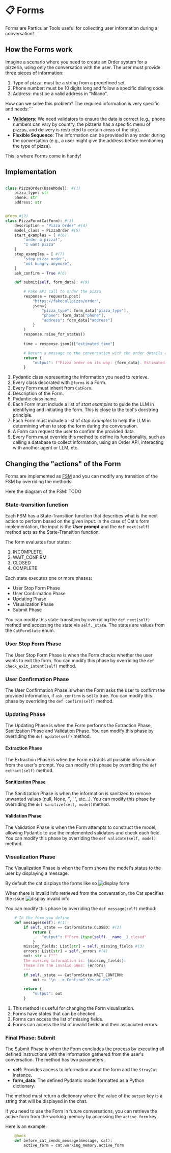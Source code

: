 # 📋 Forms

Forms are Particular Tools useful for collecting user information during a conversation!

## How the Forms work

Imagine a scenario where you need to create an Order system for a pizzeria, using only the conversation with the user. The user must provide three pieces of information:

1. Type of pizza: must be a string from a predefined set.
2. Phone number: must be 10 digits long and follow a specific dialing code.
3. Address: must be a valid address in "Milano".

How can we solve this problem? The required information is very specific and needs:```

- [**Validators:**](https://docs.pydantic.dev/latest/concepts/validators/#field-validators) We need validators to ensure the data is correct (e.g., phone numbers can vary by country, the pizzeria has a specific menu of pizzas, and delivery is restricted to certain areas of the city).
- **Flexible Sequence**: The information can be provided in any order during the conversation (e.g., a user might give the address before mentioning the type of pizza).

This is where Forms come in handy!

## Implementation

```python

class PizzaOrder(BaseModel): #(1)
    pizza_type: str
    phone: str
    address: str


@form #(2)
class PizzaForm(CatForm): #(3)
    description = "Pizza Order" #(4)
    model_class = PizzaOrder #(5)
    start_examples = [ #(6)
        "order a pizza!",
        "I want pizza"
    ]
    stop_examples = [ #(7)
        "stop pizza order",
        "not hungry anymore",
    ]
    ask_confirm = True #(8)

    def submit(self, form_data): #(9)

        # Fake API call to order the pizza
        response = requests.post(
            "https://fakecallpizza/order",
            json={
                "pizza_type": form_data["pizza_type"],
                "phone": form_data["phone"],
                "address": form_data["address"]
            }
        )
        response.raise_for_status()
        
        time = response.json()["estimated_time"]

        # Return a message to the conversation with the order details and estimated time
        return {
            "output": f"Pizza order on its way: {form_data}. Estimated time: {time}"
        }

```

1. Pydantic class representing the information you need to retrieve.
2. Every class decorated with `@forms` is a Form.
3. Every Form must inherit from `CatForm`.
4. Description of the Form. <!-- , useful to the [tool chain](/cat-components/cheshire_cat/tool_chain/). It is necessary, as it will show up in the Tool chain prompt. It should describe the purpose of the form, so that the LLM can select the tool and input it properly. -->
5. Pydantic class name.
6. Each Form must include a list of *start examples* to guide the LLM in identifying and initiating the form. This is close to the tool's docstring principle.
7. Each Form must include a list of *stop examples* to help the LLM in determining when to stop the form during the conversation.
8. A Form can request the user to confirm the provided data.
9. Every Form must override this method to define its functionality, such as calling a database to collect information, using an Order API, interacting with another agent or LLM, etc.

## Changing the "actions" of the Form

Forms are implemented as [FSM](https://en.wikipedia.org/wiki/Finite-state_machine) and you can modify any transition of the FSM by overriding the methods.

Here the diagram of the FSM:
TODO

### State-transition function

Each FSM has a State-Transition function that describes what is the next action to perform based on the given input. In the case of Cat's form implementation, the input is the **User prompt** and the `def next(self)` method acts as the State-Transition function.

The form evaluates four states:

1. INCOMPLETE
2. WAIT_CONFIRM
3. CLOSED
4. COMPLETE

Each state executes one or more phases:

- User Stop Form Phase
- User Confirmation Phase
- Updating Phase
- Visualization Phase
- Submit Phase

You can modify this state-transition by overriding the `def next(self)` method and accessing the state via `self._state`. The states are values from the `CatFormState` enum.

### User Stop Form Phase

The User Stop Form Phase is when the Form checks whether the user wants to exit the form. You can modify this phase by overriding the `def check_exit_intent(self)` method.

### User Confirmation Phase

The User Confirmation Phase is when the Form asks the user to confirm the provided information, if `ask_confirm` is set to true. You can modify this phase by overriding the `def confirm(self)` method.

### Updating Phase

The Updating Phase is when the Form performs the Extraction Phase, Sanitization Phase and Validation Phase. You can modify this phase by overriding the `def update(self)` method.

#### Extraction Phase

The Extraction Phase is when the Form extracts all possible information from the user's prompt. You can modify this phase by overriding the `def extract(self)` method.

#### Sanitization Phase

The Sanitization Phase is when the information is sanitized to remove unwanted values (null, None, '', ' ', etc...). You can modify this phase by overriding the `def sanitize(self, model)`method.

#### Validation Phase

The Validation Phase is when the Form attempts to construct the model, allowing Pydantic to use the implemented validators and check each field. You can modify this phase by overriding the `def validate(self, model)` method.

### Visualization Phase

The Visualization Phase is when the Form shows the model's status to the user by displaying a message.

By default the cat displays the forms like so ![display form](../assets/img/technical/forms/how_is_display.png)

When there is invalid info retrieved from the conversation, the Cat specifies the issue ![display invalid info](../assets/img/technical/forms/how_invalid_is_display.png)

You can modify this phase by overriding the `def message(self)` method:

```python
    # In the form you define 
    def message(self): #(1) 
        if self._state == CatFormState.CLOSED: #(2)
            return {
                "output": f"Form {type(self).__name__} closed"
            }
        missing_fields: List[str] = self._missing_fields #(3)
        errors: List[str] = self._errors #(4)
        out: str = f"""
        The missing information is: {missing_fields}.
        These are the invalid ones: {errors}
        """
        if self._state == CatFormState.WAIT_CONFIRM:
            out += "\n --> Confirm? Yes or no?"

        return {
            "output": out
        }

```

1. This method is useful for changing the Form visualization.
2. Forms have states that can be checked.
3. Forms can access the list of missing fields.
4. Forms can access the list of invalid fields and their associated errors.

### Final Phase: Submit

The Submit Phase is when the Form concludes the process by executing all defined instructions with the information gathered from the user's conversation.
The method has two parameters:

- **self**: Provides access to information about the form and the `StrayCat` instance.
- **form_data**: The defined Pydantic model formatted as a Python dictionary.

The method must return a dictionary where the value of the `output` key is a string that will be displayed in the chat.

If you need to use the Form in future conversations, you can retrieve the active form from the working memory by accessing the `active_form` key.

Here is an example:

```python
    @hook  
    def before_cat_sends_message(message, cat):
        active_form = cat.working_memory.active_form
```
